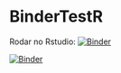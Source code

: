 # BinderTestR

Rodar no Rstudio: [![Binder](http://mybinder.org/badge.svg)](http://beta.mybinder.org/v2/gh/binder-examples/r/master?urlpath=rstudio)

[![Binder](https://mybinder.org/badge_logo.svg)](https://mybinder.org/v2/gh/LuizHNLorena/BinderTestR/master?urlpath=rstudio)
